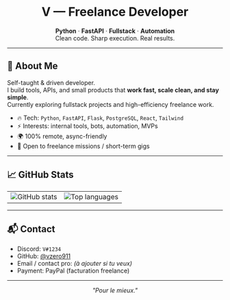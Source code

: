 <h1 align="center">V — Freelance Developer</h1>
<p align="center">
    <strong>Python</strong> · <strong>FastAPI</strong> · <strong>Fullstack</strong> · <strong>Automation</strong><br />
    Clean code. Sharp execution. Real results.
</p>

---

## 👋 About Me

Self-taught & driven developer.  
I build tools, APIs, and small products that **work fast, scale clean, and stay simple**.  
Currently exploring fullstack projects and high-efficiency freelance work.

- 🔥 Tech: `Python`, `FastAPI`, `Flask`, `PostgreSQL`, `React`, `Tailwind`
- ⚡ Interests: internal tools, bots, automation, MVPs
- 🌍 100% remote, async-friendly
- 💼 Open to freelance missions / short-term gigs

---

## 📈 GitHub Stats

<div align="center">
  <table>
    <tr>
      <td>
        <img src="https://github-readme-stats.vercel.app/api?username=vzero911&hide_border=true&border_radius=15&show_icons=true&theme=tokyonight" alt="GitHub stats" />
      </td>
      <td>
        <img src="https://github-readme-stats.vercel.app/api/top-langs/?username=vzero911&hide=html&hide_border=true&border_radius=15&layout=compact&langs_count=8&theme=tokyonight" alt="Top languages" />
      </td>
    </tr>
  </table>
</div>

---

## 📬 Contact

- Discord: `V#1234`
- GitHub: [@vzero911](https://github.com/vzero911)
- Email / contact pro: _(à ajouter si tu veux)_
- Payment: PayPal (facturation freelance)

---

<p align="center"><i>"Pour le mieux."</i></p>
